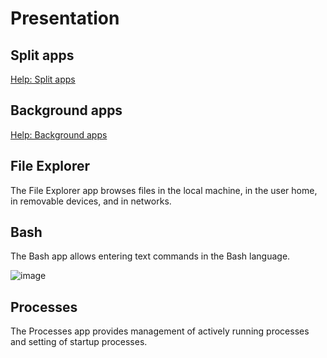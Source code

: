 # Presentation

## Split apps

[Help: Split apps](https://github.com/metropicture/help/blob/master/split-apps.md)

## Background apps

[Help: Background apps](https://github.com/metropicture/help/blob/master/background-apps.md)

## File Explorer

The File Explorer app browses files in the local machine, in the user home, in removable devices, and in networks.

## Bash

The Bash app allows entering text commands in the Bash language.

![image](https://github.com/user-attachments/assets/7dd9476e-6cc5-4d22-a1f8-50489c8891f7)

## Processes

The Processes app provides management of actively running processes and setting of startup processes.
